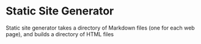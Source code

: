 # Static Site Generator
Static site generator takes a directory of Markdown files (one for each web page), and builds a directory of HTML files 
